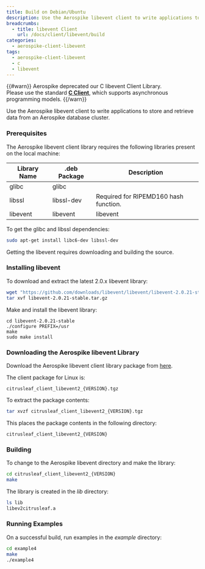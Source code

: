 ```yaml
---
title: Build on Debian/Ubuntu
description: Use the Aerospike libevent client to write applications to store and retrieve data from an Aerospike database cluster.
breadcrumbs:
  - title: libevent Client
    url: /docs/client/libevent/build
categories:
  - aerospike-client-libevent
tags:
  - aerospike-client-libevent
  - c
  - libevent
---
```

 
{{#warn}}
Aerospike deprecated our C libevent Client Library.
<BR>
Please use the standard **[C Client](https://www.aerospike.com/download/client/c/)**, which supports asynchronous programming models.
{{/warn}}

Use the Aerospike libevent client to write applications to store and retrieve data from an Aerospike database cluster.

### Prerequisites

The Aerospike libevent client library requires the following libraries present on the local machine:

| Library Name | .deb Package | Description |
| --- | --- | --- |
| glibc | glibc | |
| libssl | libssl-dev | Required for RIPEMD160 hash function. |
| libevent | libevent | libevent |

To get the glibc and libssl dependencies:

```bash
sudo apt-get install libc6-dev libssl-dev
```

Getting the libevent requires downloading and building the source.

### Installing libevent

To download and extract the latest 2.0.x libevent library:

```bash
wget "https://github.com/downloads/libevent/libevent/libevent-2.0.21-stable.tar.gz"
tar xvf libevent-2.0.21-stable.tar.gz

```

Make and install the libevent library:

```
cd libevent-2.0.21-stable
./configure PREFIX=/usr
make
sudo make install
```

### Downloading the Aerospike libevent Library

Download the Aerospike libevent client library package from [here]({{book.vars.download-url}}).

The client package for Linux is:

```
citrusleaf_client_libevent2_{VERSION}.tgz
```

To extract the package contents:

```bash
tar xvzf citrusleaf_client_libevent2_{VERSION}.tgz
```

This places the package contents in the following directory:

```
citrusleaf_client_libevent2_{VERSION}
```

### Building

To change to the Aerospike libevent directory and make the library:

```bash
cd citrusleaf_client_libevent2_{VERSION}
make
```

The library is created in the _lib_ directory:

```bash
ls lib
libev2citrusleaf.a

```

### Running Examples

On a successful build, run examples in the _example_ directory:

```bash
cd example4
make
./example4
```

